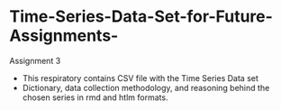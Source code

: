 # Time-Series-Data-Set-for-Future-Assignments-
Assignment 3
- This respiratory contains CSV file with the Time Series Data set
- Dictionary, data collection methodology, and reasoning behind the chosen series in rmd and htlm formats. 
